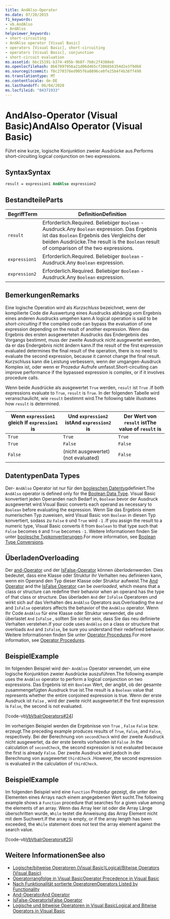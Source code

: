 ```yaml
---
title: AndAlso-Operator
ms.date: 07/20/2015
f1_keywords:
- vb.AndAlso
- AndAlso
helpviewer_keywords:
- short-circuiting
- AndAlso operator [Visual Basic]
- operators [Visual Basic], short-circuiting
- operators [Visual Basic], conjunction
- short-circuit evaluation
ms.assetid: bbc15191-b374-495b-9b8f-7b8c2f4388eb
ms.openlocfilehash: 8b67897956a21d06d465cf206856354d2e3f9d68
ms.sourcegitcommit: f8c270376ed905f6a8896ce0fe25b4f4b38ff498
ms.translationtype: MT
ms.contentlocale: de-DE
ms.lasthandoff: 06/04/2020
ms.locfileid: "84371933"
---
```

# <a name="andalso-operator-visual-basic"></a><span data-ttu-id="c30ad-102">AndAlso-Operator (Visual Basic)</span><span class="sxs-lookup"><span data-stu-id="c30ad-102">AndAlso Operator (Visual Basic)</span></span>
<span data-ttu-id="c30ad-103">Führt eine kurze, logische Konjunktion zweier Ausdrücke aus.</span><span class="sxs-lookup"><span data-stu-id="c30ad-103">Performs short-circuiting logical conjunction on two expressions.</span></span>  
  
## <a name="syntax"></a><span data-ttu-id="c30ad-104">Syntax</span><span class="sxs-lookup"><span data-stu-id="c30ad-104">Syntax</span></span>  
  
```vb
result = expression1 AndAlso expression2  
```  
  
## <a name="parts"></a><span data-ttu-id="c30ad-105">Bestandteile</span><span class="sxs-lookup"><span data-stu-id="c30ad-105">Parts</span></span>  
  
|<span data-ttu-id="c30ad-106">Begriff</span><span class="sxs-lookup"><span data-stu-id="c30ad-106">Term</span></span>|<span data-ttu-id="c30ad-107">Definition</span><span class="sxs-lookup"><span data-stu-id="c30ad-107">Definition</span></span>|  
|---|---|  
|`result`|<span data-ttu-id="c30ad-108">Erforderlich.</span><span class="sxs-lookup"><span data-stu-id="c30ad-108">Required.</span></span> <span data-ttu-id="c30ad-109">Beliebiger `Boolean` -Ausdruck.</span><span class="sxs-lookup"><span data-stu-id="c30ad-109">Any `Boolean` expression.</span></span> <span data-ttu-id="c30ad-110">Das Ergebnis ist das `Boolean` Ergebnis des Vergleichs der beiden Ausdrücke.</span><span class="sxs-lookup"><span data-stu-id="c30ad-110">The result is the `Boolean` result of comparison of the two expressions.</span></span>|  
|`expression1`|<span data-ttu-id="c30ad-111">Erforderlich.</span><span class="sxs-lookup"><span data-stu-id="c30ad-111">Required.</span></span> <span data-ttu-id="c30ad-112">Beliebiger `Boolean` -Ausdruck.</span><span class="sxs-lookup"><span data-stu-id="c30ad-112">Any `Boolean` expression.</span></span>|  
|`expression2`|<span data-ttu-id="c30ad-113">Erforderlich.</span><span class="sxs-lookup"><span data-stu-id="c30ad-113">Required.</span></span> <span data-ttu-id="c30ad-114">Beliebiger `Boolean` -Ausdruck.</span><span class="sxs-lookup"><span data-stu-id="c30ad-114">Any `Boolean` expression.</span></span>|  
  
## <a name="remarks"></a><span data-ttu-id="c30ad-115">Bemerkungen</span><span class="sxs-lookup"><span data-stu-id="c30ad-115">Remarks</span></span>  
 <span data-ttu-id="c30ad-116">Eine logische Operation wird als *Kurzschluss* bezeichnet, wenn der kompilierte Code die Auswertung eines Ausdrucks abhängig vom Ergebnis eines anderen Ausdrucks umgehen kann.</span><span class="sxs-lookup"><span data-stu-id="c30ad-116">A logical operation is said to be *short-circuiting* if the compiled code can bypass the evaluation of one expression depending on the result of another expression.</span></span> <span data-ttu-id="c30ad-117">Wenn das Ergebnis des ersten ausgewerteten Ausdrucks das Endergebnis des Vorgangs bestimmt, muss der zweite Ausdruck nicht ausgewertet werden, da er das Endergebnis nicht ändern kann.</span><span class="sxs-lookup"><span data-stu-id="c30ad-117">If the result of the first expression evaluated determines the final result of the operation, there is no need to evaluate the second expression, because it cannot change the final result.</span></span> <span data-ttu-id="c30ad-118">Kurzschluss kann die Leistung verbessern, wenn der umgangen-Ausdruck Komplex ist, oder wenn er Prozedur Aufrufe umfasst.</span><span class="sxs-lookup"><span data-stu-id="c30ad-118">Short-circuiting can improve performance if the bypassed expression is complex, or if it involves procedure calls.</span></span>  
  
 <span data-ttu-id="c30ad-119">Wenn beide Ausdrücke als ausgewertet `True` werden, `result` ist `True` .</span><span class="sxs-lookup"><span data-stu-id="c30ad-119">If both expressions evaluate to `True`, `result` is `True`.</span></span> <span data-ttu-id="c30ad-120">In der folgenden Tabelle wird veranschaulicht, wie `result` bestimmt wird.</span><span class="sxs-lookup"><span data-stu-id="c30ad-120">The following table illustrates how `result` is determined.</span></span>  
  
|<span data-ttu-id="c30ad-121">Wenn `expression1` gleich </span><span class="sxs-lookup"><span data-stu-id="c30ad-121">If `expression1` is</span></span>|<span data-ttu-id="c30ad-122">Und `expression2` ist</span><span class="sxs-lookup"><span data-stu-id="c30ad-122">And `expression2` is</span></span>|<span data-ttu-id="c30ad-123">Der Wert von `result` ist</span><span class="sxs-lookup"><span data-stu-id="c30ad-123">The value of `result` is</span></span>|  
|---|---|---|  
|`True`|`True`|`True`|  
|`True`|`False`|`False`|  
|`False`|<span data-ttu-id="c30ad-124">(nicht ausgewertet)</span><span class="sxs-lookup"><span data-stu-id="c30ad-124">(not evaluated)</span></span>|`False`|  
  
## <a name="data-types"></a><span data-ttu-id="c30ad-125">Datentypen</span><span class="sxs-lookup"><span data-stu-id="c30ad-125">Data Types</span></span>  
 <span data-ttu-id="c30ad-126">Der- `AndAlso` Operator ist nur für den [booleschen Datentyp](../data-types/boolean-data-type.md)definiert.</span><span class="sxs-lookup"><span data-stu-id="c30ad-126">The `AndAlso` operator is defined only for the [Boolean Data Type](../data-types/boolean-data-type.md).</span></span> <span data-ttu-id="c30ad-127">Visual Basic konvertiert jeden Operanden nach Bedarf in, `Boolean` bevor der Ausdruck ausgewertet wird.</span><span class="sxs-lookup"><span data-stu-id="c30ad-127">Visual Basic converts each operand as necessary to `Boolean` before evaluating the expression.</span></span> <span data-ttu-id="c30ad-128">Wenn Sie das Ergebnis einem numerischen Typ zuweisen, wird Visual Basic von `Boolean` in diesen Typ konvertiert, sodass zu `False` `0` und `True` wird `-1` .</span><span class="sxs-lookup"><span data-stu-id="c30ad-128">If you assign the result to a numeric type, Visual Basic converts it from `Boolean` to that type such that `False` becomes `0` and `True` becomes `-1`.</span></span>
<span data-ttu-id="c30ad-129">Weitere Informationen finden Sie unter [boolesche Typkonvertierungen](../data-types/boolean-data-type.md#type-conversions).</span><span class="sxs-lookup"><span data-stu-id="c30ad-129">For more information, see [Boolean Type Conversions](../data-types/boolean-data-type.md#type-conversions).</span></span>
  
## <a name="overloading"></a><span data-ttu-id="c30ad-130">Überladen</span><span class="sxs-lookup"><span data-stu-id="c30ad-130">Overloading</span></span>  
 <span data-ttu-id="c30ad-131">Der [and-Operator](and-operator.md) und der [IsFalse-Operator](isfalse-operator.md) können *überladen*werden. Dies bedeutet, dass eine Klasse oder Struktur ihr Verhalten neu definieren kann, wenn ein Operand den Typ dieser Klasse oder Struktur aufweist.</span><span class="sxs-lookup"><span data-stu-id="c30ad-131">The [And Operator](and-operator.md) and the [IsFalse Operator](isfalse-operator.md) can be *overloaded*, which means that a class or structure can redefine their behavior when an operand has the type of that class or structure.</span></span> <span data-ttu-id="c30ad-132">Das überladen `And` der `IsFalse` Operatoren und wirkt sich auf das Verhalten des `AndAlso` Operators aus.</span><span class="sxs-lookup"><span data-stu-id="c30ad-132">Overloading the `And` and `IsFalse` operators affects the behavior of the `AndAlso` operator.</span></span> <span data-ttu-id="c30ad-133">Wenn Ihr Code `AndAlso` für eine Klasse oder Struktur verwendet, die und überlastet `And` `IsFalse` , sollten Sie sicher sein, dass Sie das neu definierte Verhalten verstehen.</span><span class="sxs-lookup"><span data-stu-id="c30ad-133">If your code uses `AndAlso` on a class or structure that overloads `And` and `IsFalse`, be sure you understand their redefined behavior.</span></span> <span data-ttu-id="c30ad-134">Weitere Informationen finden Sie unter [Operator Procedures](../../programming-guide/language-features/procedures/operator-procedures.md).</span><span class="sxs-lookup"><span data-stu-id="c30ad-134">For more information, see [Operator Procedures](../../programming-guide/language-features/procedures/operator-procedures.md).</span></span>  
  
## <a name="example"></a><span data-ttu-id="c30ad-135">Beispiel</span><span class="sxs-lookup"><span data-stu-id="c30ad-135">Example</span></span>  
 <span data-ttu-id="c30ad-136">Im folgenden Beispiel wird der- `AndAlso` Operator verwendet, um eine logische Konjunktion zweier Ausdrücke auszuführen.</span><span class="sxs-lookup"><span data-stu-id="c30ad-136">The following example uses the `AndAlso` operator to perform a logical conjunction on two expressions.</span></span> <span data-ttu-id="c30ad-137">Das Ergebnis ist ein `Boolean` Wert, der angibt, ob der gesamte zusammengefügten Ausdruck true ist.</span><span class="sxs-lookup"><span data-stu-id="c30ad-137">The result is a `Boolean` value that represents whether the entire conjoined expression is true.</span></span> <span data-ttu-id="c30ad-138">Wenn der erste Ausdruck ist `False` , wird der zweite nicht ausgewertet.</span><span class="sxs-lookup"><span data-stu-id="c30ad-138">If the first expression is `False`, the second is not evaluated.</span></span>  
  
 [!code-vb[VbVbalrOperators#24](~/samples/snippets/visualbasic/VS_Snippets_VBCSharp/VbVbalrOperators/VB/Class1.vb#24)]  
  
 <span data-ttu-id="c30ad-139">Im vorherigen Beispiel werden die Ergebnisse von `True` , `False` `False` bzw. erzeugt.</span><span class="sxs-lookup"><span data-stu-id="c30ad-139">The preceding example produces results of `True`, `False`, and `False`, respectively.</span></span> <span data-ttu-id="c30ad-140">Bei der Berechnung von `secondCheck` wird der zweite Ausdruck nicht ausgewertet, da der erste bereits vorhanden ist `False` .</span><span class="sxs-lookup"><span data-stu-id="c30ad-140">In the calculation of `secondCheck`, the second expression is not evaluated because the first is already `False`.</span></span> <span data-ttu-id="c30ad-141">Der zweite Ausdruck wird jedoch in der Berechnung von ausgewertet `thirdCheck` .</span><span class="sxs-lookup"><span data-stu-id="c30ad-141">However, the second expression is evaluated in the calculation of `thirdCheck`.</span></span>  
  
## <a name="example"></a><span data-ttu-id="c30ad-142">Beispiel</span><span class="sxs-lookup"><span data-stu-id="c30ad-142">Example</span></span>  
 <span data-ttu-id="c30ad-143">Im folgenden Beispiel wird eine `Function` Prozedur gezeigt, die unter den Elementen eines Arrays nach einem angegebenen Wert sucht.</span><span class="sxs-lookup"><span data-stu-id="c30ad-143">The following example shows a `Function` procedure that searches for a given value among the elements of an array.</span></span> <span data-ttu-id="c30ad-144">Wenn das Array leer ist oder die Array Länge überschritten wurde, `While` testet die Anweisung das Array Element nicht mit dem Suchwert.</span><span class="sxs-lookup"><span data-stu-id="c30ad-144">If the array is empty, or if the array length has been exceeded, the `While` statement does not test the array element against the search value.</span></span>  
  
 [!code-vb[VbVbalrOperators#25](~/samples/snippets/visualbasic/VS_Snippets_VBCSharp/VbVbalrOperators/VB/Class1.vb#25)]  
  
## <a name="see-also"></a><span data-ttu-id="c30ad-145">Weitere Informationen</span><span class="sxs-lookup"><span data-stu-id="c30ad-145">See also</span></span>

- [<span data-ttu-id="c30ad-146">Logische/bitweise Operatoren (Visual Basic)</span><span class="sxs-lookup"><span data-stu-id="c30ad-146">Logical/Bitwise Operators (Visual Basic)</span></span>](logical-bitwise-operators.md)
- [<span data-ttu-id="c30ad-147">Operatorrangfolge in Visual Basic</span><span class="sxs-lookup"><span data-stu-id="c30ad-147">Operator Precedence in Visual Basic</span></span>](operator-precedence.md)
- [<span data-ttu-id="c30ad-148">Nach Funktionalität sortierte Operatoren</span><span class="sxs-lookup"><span data-stu-id="c30ad-148">Operators Listed by Functionality</span></span>](operators-listed-by-functionality.md)
- [<span data-ttu-id="c30ad-149">And-Operator</span><span class="sxs-lookup"><span data-stu-id="c30ad-149">And Operator</span></span>](and-operator.md)
- [<span data-ttu-id="c30ad-150">IsFalse-Operator</span><span class="sxs-lookup"><span data-stu-id="c30ad-150">IsFalse Operator</span></span>](isfalse-operator.md)
- [<span data-ttu-id="c30ad-151">Logische und bitweise Operatoren in Visual Basic</span><span class="sxs-lookup"><span data-stu-id="c30ad-151">Logical and Bitwise Operators in Visual Basic</span></span>](../../programming-guide/language-features/operators-and-expressions/logical-and-bitwise-operators.md)
